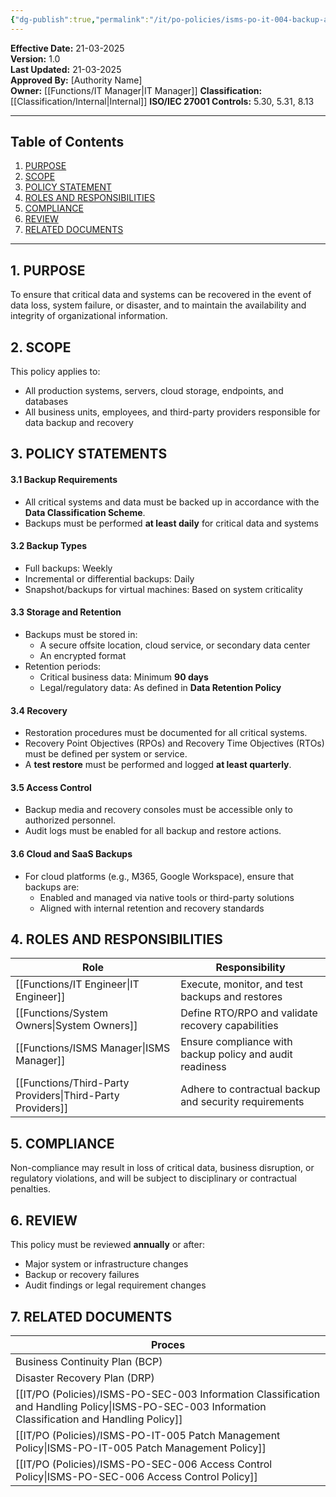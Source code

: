 ```yaml
---
{"dg-publish":true,"permalink":"/it/po-policies/isms-po-it-004-backup-and-recovery-policy/","tags":["Backup","recovery","policy"],"noteIcon":"default"}
---
```


**Effective Date:** 21-03-2025  
**Version:** 1.0  
**Last Updated:** 21-03-2025  
**Approved By:** [Authority Name]  
**Owner:** [[Functions/IT Manager\|IT Manager]]
**Classification:** [[Classification/Internal\|Internal]]
**ISO/IEC 27001 Controls:** 5.30, 5.31, 8.13

---
## **Table of Contents**  
1. [PURPOSE](#purpose)  
2. [SCOPE](#scope)  
3. [POLICY STATEMENT](#policy-statement)  
4. [ROLES AND RESPONSIBILITIES](#roles-and-responsibilities)  
5. [COMPLIANCE](#compliance)  
6. [REVIEW](#review)   
7. [RELATED DOCUMENTS](#related-documents)   

---
## **1. PURPOSE**  
To ensure that critical data and systems can be recovered in the event of data loss, system failure, or disaster, and to maintain the availability and integrity of organizational information.

## **2. SCOPE**
This policy applies to:
- All production systems, servers, cloud storage, endpoints, and databases
- All business units, employees, and third-party providers responsible for data backup and recovery 
 
## **3. POLICY STATEMENTS** 

 #### 3.1 Backup Requirements
- All critical systems and data must be backed up in accordance with the **Data Classification Scheme**.
- Backups must be performed **at least daily** for critical data and systems
#### 3.2 Backup Types
- Full backups: Weekly
- Incremental or differential backups: Daily
- Snapshot/backups for virtual machines: Based on system criticality
#### 3.3 Storage and Retention
- Backups must be stored in:
    - A secure offsite location, cloud service, or secondary data center
    - An encrypted format
- Retention periods:
    - Critical business data: Minimum **90 days**
    - Legal/regulatory data: As defined in **Data Retention Policy**    
#### 3.4 Recovery
- Restoration procedures must be documented for all critical systems.
- Recovery Point Objectives (RPOs) and Recovery Time Objectives (RTOs) must be defined per system or service.
- A **test restore** must be performed and logged **at least quarterly**.
#### 3.5 Access Control
- Backup media and recovery consoles must be accessible only to authorized personnel.
- Audit logs must be enabled for all backup and restore actions.
#### 3.6 Cloud and SaaS Backups
- For cloud platforms (e.g., M365, Google Workspace), ensure that backups are:
    - Enabled and managed via native tools or third-party solutions
    - Aligned with internal retention and recovery standards



## **4. ROLES AND RESPONSIBILITIES**

| **Role**                  | **Responsibility**                                       |
| ------------------------- | -------------------------------------------------------- |
| [[Functions/IT Engineer\|IT Engineer]]           | Execute, monitor, and test backups and restores          |
| [[Functions/System Owners\|System Owners]]         | Define RTO/RPO and validate recovery capabilities        |
| [[Functions/ISMS Manager\|ISMS Manager]]          | Ensure compliance with backup policy and audit readiness |
| [[Functions/Third-Party Providers\|Third-Party Providers]] | Adhere to contractual backup and security requirements   |
## **5. COMPLIANCE**  
Non-compliance may result in loss of critical data, business disruption, or regulatory violations, and will be subject to disciplinary or contractual penalties.

## **6. REVIEW**  
This policy must be reviewed **annually** or after:

- Major system or infrastructure changes
- Backup or recovery failures
- Audit findings or legal requirement changes

## 7. RELATED DOCUMENTS  

| Proces                                                             |
| ------------------------------------------------------------------ |
| Business Continuity Plan (BCP)                                     |
| Disaster Recovery Plan (DRP)                                       |
| [[IT/PO (Policies)/ISMS-PO-SEC-003 Information Classification and Handling Policy\|ISMS-PO-SEC-003 Information Classification and Handling Policy]] |
| [[IT/PO (Policies)/ISMS-PO-IT-005 Patch Management Policy\|ISMS-PO-IT-005 Patch Management Policy]]                         |
| [[IT/PO (Policies)/ISMS-PO-SEC-006 Access Control Policy\|ISMS-PO-SEC-006 Access Control Policy]]                          |









